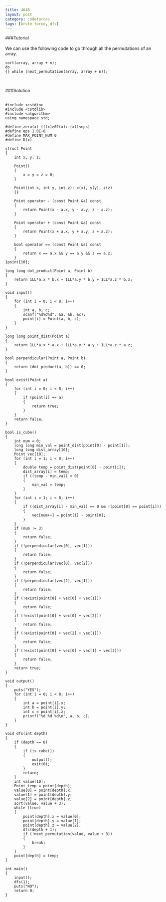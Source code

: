 ```yaml
---
title: 464B
layout: post
category: codeforces
tags: [brute force, dfs]
---
```



###Tutorial  
<br/>
We can use the following code to go through all the permutations of an array.

	sort(array, array + n);
	do
	{} while (next_permutation(array, array + n));

<br/>


###Solution  
<br/>

	#include <cstdio>
	#include <cstdlib>
	#include <algorithm>
	using namespace std;
	
	#define zero(x) (((x)>0?(x):-(x))<eps)
	#define eps 1.0E-8
	#define MAX_POINT_NUM 0
	#define D(x)
	
	struct Point
	{
		int x, y, z;
	
		Point()
		{
			x = y = z = 0;
		}
	
		Point(int x, int y, int z): x(x), y(y), z(z)
		{}
	
		Point operator - (const Point &a) const
		{
			return Point(x - a.x, y - a.y, z - a.z);
		}
	
		Point operator + (const Point &a) const
		{
			return Point(x + a.x, y + a.y, z + a.z);
		}
	
		bool operator == (const Point &a) const
		{
			return x == a.x && y == a.y && z == a.z;
		}
	}point[10];
	
	long long dot_product(Point a, Point b)
	{
		return 1LL*a.x * b.x + 1LL*a.y * b.y + 1LL*a.z * b.z;
	}
	
	void input()
	{
		for (int i = 0; i < 8; i++)
		{
			int a, b, c;
			scanf("%d%d%d", &a, &b, &c);
			point[i] = Point(a, b, c);
		}
	}
	
	long long point_dist(Point a)
	{
		return 1LL*a.x * a.x + 1LL*a.y * a.y + 1LL*a.z * a.z;
	}
	
	bool perpendicular(Point a, Point b)
	{
		return (dot_product(a, b)) == 0;
	}
	
	bool exist(Point a)
	{
		for (int i = 0; i < 8; i++)
		{
			if (point[i] == a)
			{
				return true;
			}
		}
		return false;
	}
	
	bool is_cube()
	{
		int num = 0;
		long long min_val = point_dist(point[0] - point[1]);
		long long dist_array[10];
		Point vec[10];
		for (int i = 1; i < 8; i++)
		{
			double temp = point_dist(point[0] - point[i]);
			dist_array[i] = temp;
			if ((temp - min_val) < 0)
			{
				min_val = temp;
			}
		}
		for (int i = 1; i < 8; i++)
		{
			if ((dist_array[i] - min_val) == 0 && !(point[0] == point[i]))
			{
				vec[num++] = point[i] - point[0];
			}
		}
		if (num != 3)
		{
			return false;
		}
		if (!perpendicular(vec[0], vec[1]))
		{
			return false;
		}
		if (!perpendicular(vec[0], vec[2]))
		{
			return false;
		}
		if (!perpendicular(vec[2], vec[1]))
		{
			return false;
		}
		if (!exist(point[0] + vec[0] + vec[1]))
		{
			return false;
		}
		if (!exist(point[0] + vec[0] + vec[2]))
		{
			return false;
		}
		if (!exist(point[0] + vec[2] + vec[1]))
		{
			return false;
		}
		if (!exist(point[0] + vec[0] + vec[1] + vec[2]))
		{
			return false;
		}
		return true;
	}
	
	void output()
	{
		puts("YES");
		for (int i = 0; i < 8; i++)
		{
			int a = point[i].x;
			int b = point[i].y;
			int c = point[i].z;
			printf("%d %d %d\n", a, b, c);
		}
	}
	
	void dfs(int depth)
	{
		if (depth == 8)
		{
			if (is_cube())
			{
				output();
				exit(0);
			}
			return;
		}
		int value[10];
		Point temp = point[depth];
		value[0] = point[depth].x;
		value[1] = point[depth].y;
		value[2] = point[depth].z;
		sort(value, value + 3);
		while (true)
		{
			point[depth].x = value[0];
			point[depth].y = value[1];
			point[depth].z = value[2];
			dfs(depth + 1);
			if (!next_permutation(value, value + 3))
			{
				break;
			}
		}
		point[depth] = temp;
	}
	
	int main()
	{
		input();
		dfs(1);
		puts("NO");
		return 0;
	}
